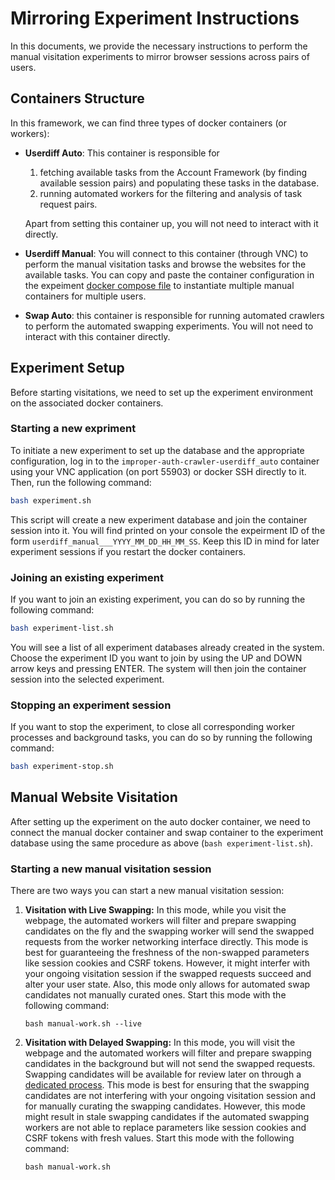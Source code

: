 # Mirroring Experiment Instructions

In this documents, we provide the necessary instructions to perform the manual visitation experiments to mirror browser sessions across pairs of users.

## Containers Structure

In this framework, we can find three types of docker containers (or workers):

- **Userdiff Auto**: This container is responsible for 
    1. fetching available tasks from the Account Framework (by finding available session pairs) and populating these tasks in the database.
    2. running automated workers for the filtering and analysis of task request pairs.

    Apart from setting this container up, you will not need to interact with it directly.
- **Userdiff Manual**: You will connect to this container (through VNC) to perform the manual visitation tasks and browse the websites for the available tasks. You can copy and paste the container configuration in the expeiment [docker compose file](../framework/docker-compose.yml) to instantiate multiple manual containers for multiple users.
- **Swap Auto**: this container is responsible for running automated crawlers to perform the automated swapping experiments. You will not need to interact with this container directly.

## Experiment Setup

Before starting visitations, we need to set up the experiment environment on the associated docker containers.

### Starting a new expriment

To initiate a new experiment to set up the database and the appropriate configuration, log in to the `improper-auth-crawler-userdiff_auto` container using your VNC application (on port 55903) or docker SSH directly to it. Then, run the following command:

```bash
bash experiment.sh
```

This script will create a new experiment database and join the container session into it. You will find printed on your console the expeirment ID of the form `userdiff_manual___YYYY_MM_DD_HH_MM_SS`. 
Keep this ID in mind for later experiment sessions if you restart the docker containers.

### Joining an existing experiment

If you want to join an existing experiment, you can do so by running the following command:

```bash
bash experiment-list.sh
```

You will see a list of all experiment databases already created in the system. Choose the experiment ID you want to join by using the UP and DOWN arrow keys and pressing ENTER. The system will then join the container session into the selected experiment.

### Stopping an experiment session

If you want to stop the experiment, to close all corresponding worker processes and background tasks, you can do so by running the following command:

```bash
bash experiment-stop.sh
```

## Manual Website Visitation

After setting up the experiment on the auto docker container, we need to connect the manual docker container and swap container to the experiment database using the same procedure as above (`bash experiment-list.sh`).

### Starting a new manual visitation session

There are two ways you can start a new manual visitation session:
1. **Visitation with Live Swapping:** In this mode, while you visit the webpage, the automated workers will filter and prepare swapping candidates on the fly and the swapping worker will send the swapped requests from the worker networking interface directly. 
This mode is best for guaranteeing the freshness of the non-swapped parameters like session cookies and CSRF tokens. 
However, it might interfer with your ongoing visitation session if the swapped requests succeed and alter your user state.
Also, this mode only allows for automated swap candidates not manually curated ones.
Start this mode with the following command:
    ```
    bash manual-work.sh --live
    ```

2. **Visitation with Delayed Swapping:**
In this mode, you will visit the webpage and the automated workers will filter and prepare swapping candidates in the background but will not send the swapped requests.
Swapping candidates will be available for review later on through a [dedicated process](./MIRRORING.md#manual-swapping-candidates-review).
This mode is best for ensuring that the swapping candidates are not interfering with your ongoing visitation session and for manually curating the swapping candidates.
However, this mode might result in stale swapping candidates if the automated swapping workers are not able to replace parameters like session cookies and CSRF tokens with fresh values.
Start this mode with the following command:
    ```
    bash manual-work.sh
    ```
